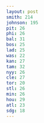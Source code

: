 ```yaml
---
layout: post
smith: 214
johnson: 195
pit: 26
phi: 26
bal: 31
bos: 25
lad: 25
was: 22
kan: 27
tam: 32
nyy: 26
cle: 27
tor: 20
stl: 26
min: 26
hou: 29
atl: 23
sdg: 18
---
```

